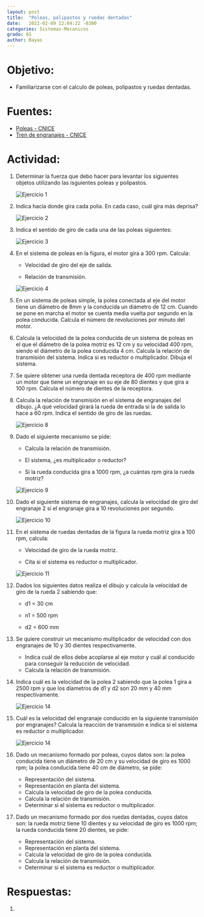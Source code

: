```yaml
---
layout: post
title:  "Poleas, polipastos y ruedas dentadas"
date:   2022-02-09 12:04:22 -0300
categories: Sistemas-Mecanicos
grado: 6S
author: Bayas
---
```

# Objetivo:

- Familiarizarse con el calculo de poleas, polipastos y ruedas dentadas.

# Fuentes:

- [Poleas - CNICE](http://concurso.cnice.mec.es/cnice2006/material107/mecanismos/mec_pol_multiplicador.htm#caracteristicas)
- [Tren de engranajes - CNICE](http://concurso.cnice.mec.es/cnice2006/material107/mecanismos/mec_eng_tren.htm#caracteristicas)

# Actividad:

1. Determinar la fuerza que debo hacer para levantar los siguientes objetos utilizando las isguientes poleas y polipastos.

    ![Ejercicio 1](https://bayaspirina.github.io/Bayas/assets/2022-02-09-poleas-polipastos-y-ruedas-dentadas/file-1.png)

2. Indica hacia donde gira cada polia. En cada caso, cuál gira más deprisa?

    ![Ejercicio 2](https://bayaspirina.github.io/Bayas/assets/2022-02-09-poleas-polipastos-y-ruedas-dentadas/file-2.png)

3. Indica el sentido de giro de cada una de las poleas siguientes:

    ![Ejercicio 3](https://bayaspirina.github.io/Bayas/assets/2022-02-09-poleas-polipastos-y-ruedas-dentadas/file-3.png)

4. En el sistema de poleas en la figura, el motor gira a 300 rpm. Calcula:

    - Velocidad de giro del eje de salida.

    - Relación de transmisión.

    ![Ejercicio 4](https://bayaspirina.github.io/Bayas/assets/2022-02-09-poleas-polipastos-y-ruedas-dentadas/file-4.png)

5. En un sistema de poleas simple, la polea conectada al eje del motor tiene un diámetro de 8mm y la conducida un diámetro de 12 cm. Cuando se pone en marcha el motor se cuenta media vuelta por segundo en la polea conducida. Calcula el número de revoluciones por minuto del motor.

6. Calcula la velocidad de la polea conducida de un sistema de poleas en el que el diámetro de la polea motriz es 12 cm y su velocidad 400 rpm, siendo el diámetro de la polea conducida 4 cm. Calcula la relación de transmisión del sistema. Indica si es reductor o multiplicador. Dibuja el sistema.

7. Se quiere obtener una rueda dentada receptora de 400 rpm mediante un motor que tiene un engranaje en su eje de 80 dientes y que gira a 100 rpm. Calcula el número de dientes de la receptora.

8. Calcula la relación de transmisión en el sistema de engranajes del dibujo. ¿A qué velocidad girará la rueda de entrada si la de salida lo hace a 60 rpm. Indica el sentido de giro de las ruedas.

    ![Ejercicio 8](https://bayaspirina.github.io/Bayas/assets/2022-02-09-poleas-polipastos-y-ruedas-dentadas/file-5.png)

9. Dado el siguiente mecanismo se pide:

    - Calcula la relación de transmisión.

    - El sistema, ¿es multiplicador  o reductor?

    - Si la rueda conducida gira a 1000 rpm, ¿a cuántas rpm gira la rueda motriz?

    ![Ejercicio 9](https://bayaspirina.github.io/Bayas/assets/2022-02-09-poleas-polipastos-y-ruedas-dentadas/file-6.png)

10. Dado el siguiente sistema de engranajes, calcula la velocidad de giro del engranaje 2 si el engranaje gira a 10 revoluciones por segundo.

    ![Ejercicio 10](https://bayaspirina.github.io/Bayas/assets/2022-02-09-poleas-polipastos-y-ruedas-dentadas/file-7.png)

11. En el sistema de ruedas dentadas de la figura la rueda motriz gira a 100 rpm, calcula:

    - Velocidad de giro de la rueda motriz.

    - Cita si el sistema es reductor o multiplicador.

    ![Ejercicio 11](https://bayaspirina.github.io/Bayas/assets/2022-02-09-poleas-polipastos-y-ruedas-dentadas/file-8.png)

12. Dados los siguientes datos realiza el dibujo y calcula la velocidad de giro de la rueda 2 sabiendo que:

    - d1 = 30 cm

    - n1 = 500 rpm

    - d2 = 600 mm

13. Se quiere construir un mecanismo multiplicador de velocidad con dos engranajes de 10 y 30 dientes respectivamente.

    - Indica cuál de ellos debe acoplarse al eje motor y cuál al conducido para conseguir la reducción de velocidad.
    - Calcula la relación de transmisión.

14. Indica cuál es la velocidad de la polea 2 sabiendo que la polea 1 gira a 2500 rpm y que los diametros de d1 y d2 son 20 mm y 40 mm respectivamente.

    ![Ejercicio 14](https://bayaspirina.github.io/Bayas/assets/2022-02-09-poleas-polipastos-y-ruedas-dentadas/file-9.png)

15. Cuál es la velocidad del engranaje conducido en la siguiente transmisión por engranajes? Calcula la reacción de transmisión e indica si el sistema es reductor o multiplicador.    

    ![Ejercicio 14](https://bayaspirina.github.io/Bayas/assets/2022-02-09-poleas-polipastos-y-ruedas-dentadas/file-10.png)

16. Dado un mecanismo formado por poleas, cuyos datos son: la polea conducida tiene un diámetro de 20 cm y su velocidad de giro es 1000 rpm; la polea conducida tiene 40 cm de diámetro, se pide:

    - Representación del sistema.
    - Representación en planta del sistema.
    - Calcula la velocidad de giro de la polea conducida.
    - Calcula la relación de transmisión.
    - Determinar si el sistema es reductor o multiplicador.

17. Dado un mecanismo formado por dos ruedas dentadas, cuyos datos son: la rueda motriz tiene 10 dientes y su velocidad de giro es 1000 rpm; la rueda conducida tiene 20 dientes, se pide:

    - Representación del sistema.
    - Representación en planta del sistema.
    - Calcula la velocidad de giro de la polea conducida.
    - Calcula la relación de transmisión.
    - Determinar si el sistema es reductor o multiplicador.

# Respuestas:

1.
